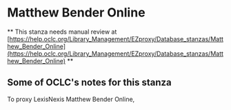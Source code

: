 # Matthew Bender Online
** This stanza needs manual review at [https://help.oclc.org/Library_Management/EZproxy/Database_stanzas/Matthew_Bender_Online](https://help.oclc.org/Library_Management/EZproxy/Database_stanzas/Matthew_Bender_Online) **

## Some of OCLC's notes for this stanza

To proxy LexisNexis Matthew Bender Online,

&nbsp;
